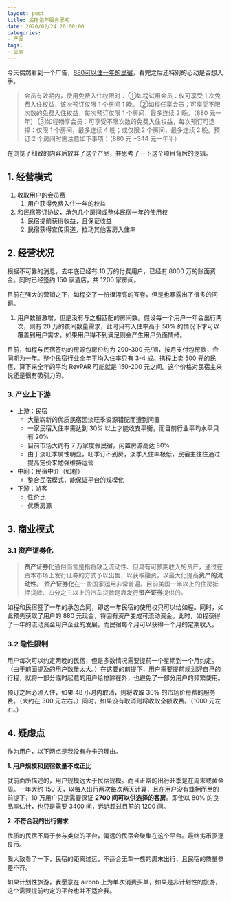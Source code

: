 ```yaml
---
layout: post
title: 民宿包年服务思考
date: 2020/02/24 20:00:00
categories:
- 产品
tags:
- 业务
---
```


今天偶然看到一个广告，[880可以住一年的民宿](https://mp.weixin.qq.com/s?__biz=MjM5NDkyNTUzOA==&mid=2657923678&idx=1&sn=1d87c42846a3cb8aa0de179bf3c37949&chksm=bd184cd38a6fc5c5b57ecfc363bc27dd984c6bae86185d32ae38be3bcf553fbf2285eaa7a253)，看完之后还特别的心动是否想入手。

> 会员有效期内，使用免费入住权限时：
> ①如程试用会员：仅可享受 1 次免费入住权益，该次预订仅限 1 个房间 1 晚。
> ②如程任享会员：可享受不限次数的免费入住权益，每次预订仅限 1 个房间，最多连续 2 晚。（880 元一年）
> ③如程畅享会员：可享受不限次数的免费入住权益，每次预订可选择：仅限 1 个房间，最多连续 4 晚；或仅限 2 个房间，最多连续 2 晚。预订 2 个房间时需注意如下事项：（880 元 +344 元一年半）

在浏览了细致的内容后放弃了这个产品，并思考了一下这个项目背后的逻辑。

## 1. 经营模式

1. 收取用户的会员费
	 1. 用户获得免费入住一年的权益
2. 和民宿签订协议，承包几个房间或整体民宿一年的使用权
	 1. 民宿提前获得收益，且保证收益
	 2. 民宿获得宣传渠道，拉动其他客房入住率

## 2. 经营状况

根据不可靠的消息，去年底已经有 10 万的付费用户，已经有 8000 万的账面资金。同时已经签约 150 家酒店，共 1200 家房间。

目前在强大的营销之下，如程交了一份很漂亮的答卷，但是也暴露出了很多的问题。

1. 用户数量激增，但是没有与之相匹配的房间数。假设每一个用户一年会出行两次，则有 20 万的夜间数量需求，此时只有入住率高于 50% 的情况下才可以覆盖到用户需求。如果用户得不到满足则会产生用户负面情绪。

目前，如程与民宿签约的房源包房价约为 200-300 元/间，按月支付包房款，合同期为一年。整个民宿行业全年平均入住率只有 3-4 成。携程上卖 500 元的民宿，算下来全年的平均 RevPAR 可能就是 150-200 元之间。这个价格对民宿主来说还是很有吸引力的。

### 3. 产业上下游

- 上游：民宿
	- 大量崭新的优质民宿因淡旺季资源错配而遭到闲置
	- 一家民宿入住率需达到 30% 以上才能收支平衡，而目前行业平均水平只有 20%
	- 目前市场大约有 7 万家度假民宿，闲置房源高达 80%
	- 由于淡旺季属性明显，旺季订不到房，淡季入住率极低，民宿主往往通过提高定价来勉强维持运营
- 中间：民宿中介（如程）
	- 整合民宿模式，能保证平台的规模化
- 下游：游客
	- 性价比
	- 优质房源

## 3. 商业模式

### 3.1 资产证券化

> **资产证券化**通俗而言是指将缺乏流动性、但具有可预期收入的资产，通过在资本市场上发行证券的方式予以出售，以获取融资，以最大化提高**资产的流动性**。 **资产证券化**在一些国家运用非常普遍。目前美国一半以上的住房抵押贷款、四分之三以上的汽车贷款是靠发行**资产证券**提供的。

如程和民宿签了一年的承包合同，即这一年民宿的使用权只可以给如程。同时，如此预先获取了用户的 880 元现金，将固有资产变成可流动资金。此时，如程获得了一年的流动资金用户企业的发展，而民宿每个月可以获得一个月的定期收入。

### 3.2 隐性限制

用户每次可以约定两晚的民宿，但是多数情况需要提前一个星期到一个月约定。（由于前面提及的用户数量太大。）在这要的前提下，用户需要提前规划好自己的行程，就将一部分临时起意的用户给排除在外，也避免了一部分用户的频繁使用。

预订之后必须入住，如果 48 小时内取消，则将收取 30% 的市场价房费的服务费。（大约在 300 元左右。）同时，如果没有取消则将收取全额收费。（1000 元左右。）

## 4. 疑虑点

作为用户，以下两点是我没有办卡的理由。

**1. 用户规模和民宿数量不成正比**

就前面所描述的，用户规模远大于民宿规模。而且正常的出行旺季是在周末或黄金周。一年大约 150 天，以每人出行两次每次两天计算，且在用户没有蜂拥而至的前提下，10 万用户只是需要保证 **2700 间可以供选择的客房**。即使以 80% 的良品率估计，也只是需要 3400 间，远远超过目前的 1200 间。

**2. 不符合我的出行需求**

优质的民宿不屑于参与类似的平台，偏远的民宿会聚集在这个平台。最终劣币驱逐良币。

我大致看了一下，民宿的距离过远，不适合无车一族的周末出行，且民宿的质量参差不齐。

如果计划性旅游，我愿意在 airbnb 上为单次消费买单，如果是非计划性的旅游，这个需要提前约定的平台也并不适合我。
